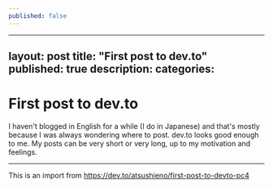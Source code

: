 ```yaml
---
published: false
---
```

---
layout: post
title: "First post to dev.to"
published: true
description: 
categories: 
---

# First post to dev.to

I haven't blogged in English for a while (I do in Japanese) and that's mostly because I was always wondering where to post. dev.to looks good enough to me. My posts can be very short or very long, up to my motivation and feelings.

----

This is an import from https://dev.to/atsushieno/first-post-to-devto-pc4

